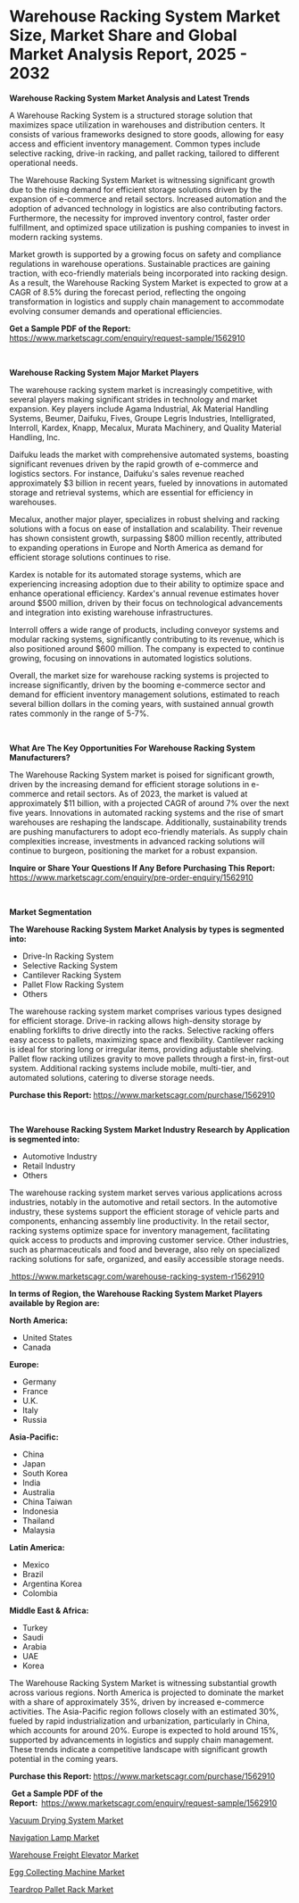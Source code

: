<p><h1>Warehouse Racking System Market Size, Market Share and Global Market Analysis Report, 2025 - 2032</h1></p><p><strong>Warehouse Racking System Market Analysis and Latest Trends</strong></p>
<p><p>A Warehouse Racking System is a structured storage solution that maximizes space utilization in warehouses and distribution centers. It consists of various frameworks designed to store goods, allowing for easy access and efficient inventory management. Common types include selective racking, drive-in racking, and pallet racking, tailored to different operational needs.</p><p>The Warehouse Racking System Market is witnessing significant growth due to the rising demand for efficient storage solutions driven by the expansion of e-commerce and retail sectors. Increased automation and the adoption of advanced technology in logistics are also contributing factors. Furthermore, the necessity for improved inventory control, faster order fulfillment, and optimized space utilization is pushing companies to invest in modern racking systems.</p><p>Market growth is supported by a growing focus on safety and compliance regulations in warehouse operations. Sustainable practices are gaining traction, with eco-friendly materials being incorporated into racking design. As a result, the Warehouse Racking System Market is expected to grow at a CAGR of 8.5% during the forecast period, reflecting the ongoing transformation in logistics and supply chain management to accommodate evolving consumer demands and operational efficiencies.</p></p>
<p><strong>Get a Sample PDF of the Report:&nbsp;</strong> <a href="https://www.marketscagr.com/enquiry/request-sample/1562910?utm_campaign=2194&utm_medium=2&utm_source=Github&utm_content=ia&utm_term=08042025&utm_id=warehouse-racking-system">https://www.marketscagr.com/enquiry/request-sample/1562910</a></p>
<p>&nbsp;</p>
<p><strong>Warehouse Racking System Major Market Players</strong></p>
<p><p>The warehouse racking system market is increasingly competitive, with several players making significant strides in technology and market expansion. Key players include Agama Industrial, Ak Material Handling Systems, Beumer, Daifuku, Fives, Groupe Legris Industries, Intelligrated, Interroll, Kardex, Knapp, Mecalux, Murata Machinery, and Quality Material Handling, Inc.</p><p>Daifuku leads the market with comprehensive automated systems, boasting significant revenues driven by the rapid growth of e-commerce and logistics sectors. For instance, Daifuku's sales revenue reached approximately $3 billion in recent years, fueled by innovations in automated storage and retrieval systems, which are essential for efficiency in warehouses.</p><p>Mecalux, another major player, specializes in robust shelving and racking solutions with a focus on ease of installation and scalability. Their revenue has shown consistent growth, surpassing $800 million recently, attributed to expanding operations in Europe and North America as demand for efficient storage solutions continues to rise.</p><p>Kardex is notable for its automated storage systems, which are experiencing increasing adoption due to their ability to optimize space and enhance operational efficiency. Kardex's annual revenue estimates hover around $500 million, driven by their focus on technological advancements and integration into existing warehouse infrastructures.</p><p>Interroll offers a wide range of products, including conveyor systems and modular racking systems, significantly contributing to its revenue, which is also positioned around $600 million. The company is expected to continue growing, focusing on innovations in automated logistics solutions.</p><p>Overall, the market size for warehouse racking systems is projected to increase significantly, driven by the booming e-commerce sector and demand for efficient inventory management solutions, estimated to reach several billion dollars in the coming years, with sustained annual growth rates commonly in the range of 5-7%.</p></p>
<p>&nbsp;</p>
<p><strong>What Are The Key Opportunities For Warehouse Racking System Manufacturers?</strong></p>
<p><p>The Warehouse Racking System market is poised for significant growth, driven by the increasing demand for efficient storage solutions in e-commerce and retail sectors. As of 2023, the market is valued at approximately $11 billion, with a projected CAGR of around 7% over the next five years. Innovations in automated racking systems and the rise of smart warehouses are reshaping the landscape. Additionally, sustainability trends are pushing manufacturers to adopt eco-friendly materials. As supply chain complexities increase, investments in advanced racking solutions will continue to burgeon, positioning the market for a robust expansion.</p></p>
<p><strong>Inquire or Share Your Questions If Any Before Purchasing This Report:</strong> <a href="https://www.marketscagr.com/enquiry/pre-order-enquiry/1562910?utm_campaign=2194&utm_medium=2&utm_source=Github&utm_content=ia&utm_term=08042025&utm_id=warehouse-racking-system">https://www.marketscagr.com/enquiry/pre-order-enquiry/1562910</a></p>
<p>&nbsp;</p>
<p><strong>Market Segmentation</strong></p>
<p><strong>The Warehouse Racking System Market Analysis by types is segmented into:</strong></p>
<p><ul><li>Drive-In Racking System</li><li>Selective Racking System</li><li>Cantilever Racking System</li><li>Pallet Flow Racking System</li><li>Others</li></ul></p>
<p><p>The warehouse racking system market comprises various types designed for efficient storage. Drive-in racking allows high-density storage by enabling forklifts to drive directly into the racks. Selective racking offers easy access to pallets, maximizing space and flexibility. Cantilever racking is ideal for storing long or irregular items, providing adjustable shelving. Pallet flow racking utilizes gravity to move pallets through a first-in, first-out system. Additional racking systems include mobile, multi-tier, and automated solutions, catering to diverse storage needs.</p></p>
<p><strong>Purchase this Report:&nbsp;</strong><a href="https://www.marketscagr.com/purchase/1562910?utm_campaign=2194&utm_medium=2&utm_source=Github&utm_content=ia&utm_term=08042025&utm_id=warehouse-racking-system">https://www.marketscagr.com/purchase/1562910</a></p>
<p>&nbsp;</p>
<p><strong>The Warehouse Racking System Market Industry Research by Application is segmented into:</strong></p>
<p><ul><li>Automotive Industry</li><li>Retail Industry</li><li>Others</li></ul></p>
<p><p>The warehouse racking system market serves various applications across industries, notably in the automotive and retail sectors. In the automotive industry, these systems support the efficient storage of vehicle parts and components, enhancing assembly line productivity. In the retail sector, racking systems optimize space for inventory management, facilitating quick access to products and improving customer service. Other industries, such as pharmaceuticals and food and beverage, also rely on specialized racking solutions for safe, organized, and easily accessible storage needs.</p></p>
<p><a href="https://www.marketscagr.com/warehouse-racking-system-r1562910?utm_campaign=2194&utm_medium=2&utm_source=Github&utm_content=ia&utm_term=08042025&utm_id=warehouse-racking-system">&nbsp;https://www.marketscagr.com/warehouse-racking-system-r1562910</a></p>
<p><strong>In terms of Region, the Warehouse Racking System Market Players available by Region are:</strong></p>
<p>
    <p> <strong> North America: </strong>
        <ul>
            <li>United States</li>
            <li>Canada</li>
        </ul>
        </p> 
    <p> <strong> Europe: </strong>
        <ul>
            <li>Germany</li>
            <li>France</li>
            <li>U.K.</li>
            <li>Italy</li>
            <li>Russia</li>
        </ul>
        </p> 
    <p> <strong> Asia-Pacific: </strong>
        <ul>
            <li>China</li>
            <li>Japan</li>
            <li>South Korea</li>
            <li>India</li>
            <li>Australia</li>
            <li>China Taiwan</li>
            <li>Indonesia</li>
            <li>Thailand</li>
            <li>Malaysia</li>
        </ul>
        </p> 
    <p> <strong> Latin America: </strong>
        <ul>
            <li>Mexico</li>
            <li>Brazil</li>
            <li>Argentina Korea</li>
            <li>Colombia</li>
        </ul>
        </p> 
    <p> <strong> Middle East & Africa: </strong>
        <ul>
            <li>Turkey</li>
            <li>Saudi</li>
            <li>Arabia</li>
            <li>UAE</li>
            <li>Korea</li>
        </ul>
    </p>
    </p>
<p><p>The Warehouse Racking System Market is witnessing substantial growth across various regions. North America is projected to dominate the market with a share of approximately 35%, driven by increased e-commerce activities. The Asia-Pacific region follows closely with an estimated 30%, fueled by rapid industrialization and urbanization, particularly in China, which accounts for around 20%. Europe is expected to hold around 15%, supported by advancements in logistics and supply chain management. These trends indicate a competitive landscape with significant growth potential in the coming years.</p></p>
<p><strong>Purchase this Report: </strong><a href="https://www.marketscagr.com/purchase/1562910?utm_campaign=2194&utm_medium=2&utm_source=Github&utm_content=ia&utm_term=08042025&utm_id=warehouse-racking-system">https://www.marketscagr.com/purchase/1562910</a></p>
<p>&nbsp;<strong>Get a Sample PDF of the Report:&nbsp;&nbsp;</strong><a href="https://www.marketscagr.com/enquiry/request-sample/1562910?utm_campaign=2194&utm_medium=2&utm_source=Github&utm_content=ia&utm_term=08042025&utm_id=warehouse-racking-system">https://www.marketscagr.com/enquiry/request-sample/1562910</a></p>
<p><strong></strong></p>
<p><p><a href="https://github.com/grevecodeeol/Market-Research-Report-List-1/blob/main/vacuum-drying-system-market.md?utm_campaign=2194&utm_medium=2&utm_source=Github&utm_content=ia&utm_term=08042025&utm_id=warehouse-racking-system">Vacuum Drying System Market</a></p><p><a href="https://github.com/ernierintzfu/Market-Research-Report-List-1/blob/main/navigation-lamp-market.md?utm_campaign=2194&utm_medium=2&utm_source=Github&utm_content=ia&utm_term=08042025&utm_id=warehouse-racking-system">Navigation Lamp Market</a></p><p><a href="https://github.com/goickpache1m/Market-Research-Report-List-1/blob/main/warehouse-freight-elevator-market.md?utm_campaign=2194&utm_medium=2&utm_source=Github&utm_content=ia&utm_term=08042025&utm_id=warehouse-racking-system">Warehouse Freight Elevator Market</a></p><p><a href="https://github.com/smarzkathyb6/Market-Research-Report-List-1/blob/main/egg-collecting-machine-market.md?utm_campaign=2194&utm_medium=2&utm_source=Github&utm_content=ia&utm_term=08042025&utm_id=warehouse-racking-system">Egg Collecting Machine Market</a></p><p><a href="https://github.com/kielbledeni0/Market-Research-Report-List-1/blob/main/teardrop-pallet-rack-market.md?utm_campaign=2194&utm_medium=2&utm_source=Github&utm_content=ia&utm_term=08042025&utm_id=warehouse-racking-system">Teardrop Pallet Rack Market</a></p></p>